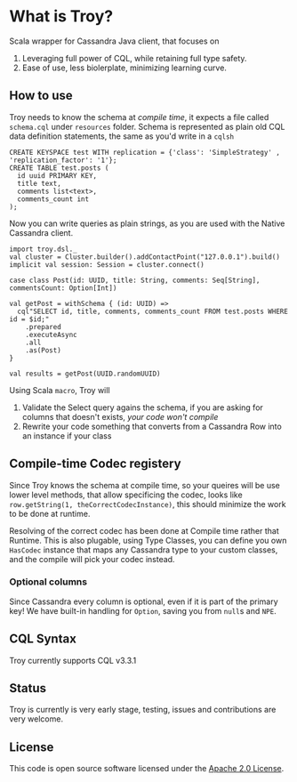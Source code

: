 # What is Troy?

Scala wrapper for Cassandra Java client, that focuses on
  1. Leveraging full power of CQL, while retaining full type safety.
  2. Ease of use, less biolerplate, minimizing learning curve.

## How to use
Troy needs to know the schema at *compile time*, it expects a file called `schema.cql` under `resources` folder.
Schema is represented as plain old CQL data definition statements, the same as you'd write in a `cqlsh`
```
CREATE KEYSPACE test WITH replication = {'class': 'SimpleStrategy' , 'replication_factor': '1'};
CREATE TABLE test.posts (
  id uuid PRIMARY KEY,
  title text,
  comments list<text>,
  comments_count int
);
```

Now you can write queries as plain strings, as you are used with the Native Cassandra client.
```
import troy.dsl._
val cluster = Cluster.builder().addContactPoint("127.0.0.1").build()
implicit val session: Session = cluster.connect()

case class Post(id: UUID, title: String, comments: Seq[String], commentsCount: Option[Int])

val getPost = withSchema { (id: UUID) =>
  cql"SELECT id, title, comments, comments_count FROM test.posts WHERE id = $id;"
    .prepared
    .executeAsync
    .all
    .as(Post)
}

val results = getPost(UUID.randomUUID)
```

Using Scala `macro`, Troy will 
1. Validate the Select query agains the schema, if you are asking for columns that doesn't exists, *your code won't compile*
2. Rewrite your code something that converts from a Cassandra Row into an instance if your class

## Compile-time Codec registery
Since Troy knows the schema at compile time, so your queires will be use lower level methods, that allow specificing the codec, looks like `row.getString(1, theCorrectCodecInstance)`, this should minimize the work to be done at runtime.

Resolving of the correct codec has been done at Compile time rather that Runtime. This is also plugable, using Type Classes, you can define you own `HasCodec` instance that maps any Cassandra type to your custom classes, and the compile will pick your codec instead.

### Optional columns
Since Cassandra every column is optional, even if it is part of the primary key! 
We have built-in handling for `Option`, saving you from `null`s and `NPE`.

## CQL Syntax
Troy currently supports CQL v3.3.1

## Status
Troy is currently is very early stage, testing, issues and contributions are very welcome.

## License ##
This code is open source software licensed under the [Apache 2.0 License]("http://www.apache.org/licenses/LICENSE-2.0.html").
